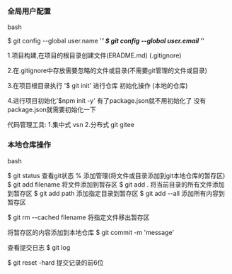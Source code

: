 
### 全局用户配置 
bash 
<!-- 每台计算机只需要执行一次 -->
$ git config --global user.name '***'
$ git config --global user.email '***'
<!-- 已执行 -->

1.项目构建,在项目的根目录创建文件(ERADME.md)
(.gitignore)

2.在.gitignore中存放需要忽略的文件或目录(不需要git管理的文件或目录)

3.在项目根目录执行 '$ git init' 进行仓库 初始化操作 (本地的仓库)

4.进行项目初始化'$npm  init -y' 有了package.json就不用初始化了
没有package.json就需要初始化一下


代码管理工具:
1.集中式 vsn
2.分布式 git gitee

### 本地仓库操作
bash

$ git status  查看git状态
% 添加管理(将文件或目录添加到git本地仓库的暂存区)
$ git add filename  将文件添加到暂存区
$ git add .         将当前目录的所有文件添加到暂存区
$ git add path      添加指定目录到暂存区
$ git add --all     添加所有内容到暂存区

$ git rm --cached filename 将指定文件移出暂存区


将暂存区的内容添加到本地仓库
$ git commit -m 'message'

查看提交日志
$ git log


<!-- 来回切换版本号 恢复版本 -->
$ git reset -hard 提交记录的前6位

